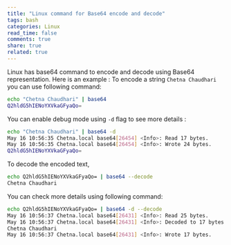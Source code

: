 ```yaml
---
title: "Linux command for Base64 encode and decode"
tags: bash
categories: Linux
read_time: false
comments: true
share: true
related: true
---
```



Linux has base64 command to encode and decode using Base64 representation. Here is an example :
To encode a string `Chetna Chaudhari` you can use following command:

```bash
echo "Chetna Chaudhari" | base64
Q2hldG5hIENoYXVkaGFyaQo=
```

You can enable debug mode using `-d` flag to see more details :

```bash
echo "Chetna Chaudhari" | base64 -d
May 16 10:56:35 Chetna.local base64[26454] <Info>: Read 17 bytes.
May 16 10:56:35 Chetna.local base64[26454] <Info>: Wrote 24 bytes.
Q2hldG5hIENoYXVkaGFyaQo=
```

To decode the encoded text,

```bash
echo Q2hldG5hIENoYXVkaGFyaQo= | base64 --decode
Chetna Chaudhari
```

You can check more details using following command:

```bash
echo Q2hldG5hIENoYXVkaGFyaQo= | base64 -d --decode
May 16 10:56:37 Chetna.local base64[26431] <Info>: Read 25 bytes.
May 16 10:56:37 Chetna.local base64[26431] <Info>: Decoded to 17 bytes.
Chetna Chaudhari
May 16 10:56:37 Chetna.local base64[26431] <Info>: Wrote 17 bytes.
```
